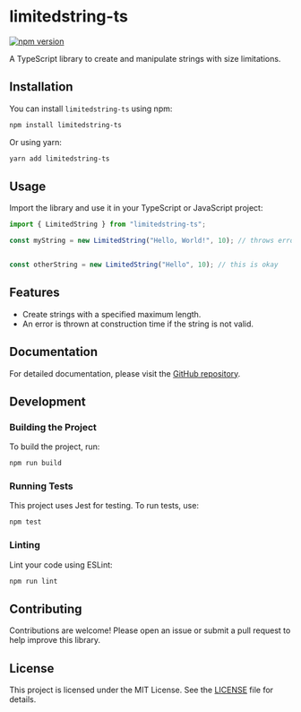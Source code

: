 # limitedstring-ts

[![npm version](https://badge.fury.io/js/limitedstring-ts.svg)](https://badge.fury.io/js/limitedstring-ts)

A TypeScript library to create and manipulate strings with size limitations.

## Installation

You can install `limitedstring-ts` using npm:

```sh
npm install limitedstring-ts
```

Or using yarn:

```sh
yarn add limitedstring-ts
```

## Usage

Import the library and use it in your TypeScript or JavaScript project:

```typescript
import { LimitedString } from "limitedstring-ts";

const myString = new LimitedString("Hello, World!", 10); // throws error


const otherString = new LimitedString("Hello", 10); // this is okay
```

## Features

- Create strings with a specified maximum length.
- An error is thrown at construction time if the string is not valid.

## Documentation

For detailed documentation, please visit the [GitHub repository](https://github.com/rmleon/limitedstring-ts).

## Development

### Building the Project

To build the project, run:

```sh
npm run build
```

### Running Tests

This project uses Jest for testing. To run tests, use:

```sh
npm test
```

### Linting

Lint your code using ESLint:

```sh
npm run lint
```

## Contributing

Contributions are welcome! Please open an issue or submit a pull request to help improve this library.

## License

This project is licensed under the MIT License. See the [LICENSE](LICENSE) file for details.


